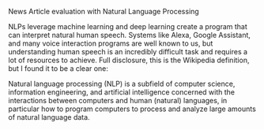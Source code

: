 News Article evaluation with Natural Language Processing

NLPs leverage machine learning and deep learning create a program that can interpret natural human speech. Systems like Alexa, Google Assistant, and many voice interaction programs are well known to us, but understanding human speech is an incredibly difficult task and requires a lot of resources to achieve. Full disclosure, this is the Wikipedia definition, but I found it to be a clear one:

Natural language processing (NLP) is a subfield of computer science, information engineering, and artificial intelligence concerned with the interactions between computers and human (natural) languages, in particular how to program computers to process and analyze large amounts of natural language data.